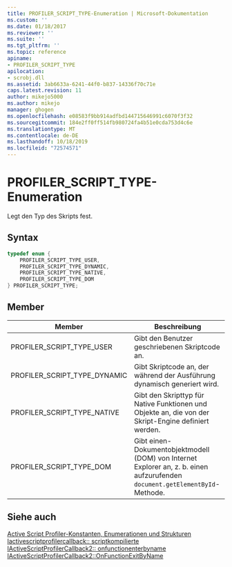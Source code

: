 ```yaml
---
title: PROFILER_SCRIPT_TYPE-Enumeration | Microsoft-Dokumentation
ms.custom: ''
ms.date: 01/18/2017
ms.reviewer: ''
ms.suite: ''
ms.tgt_pltfrm: ''
ms.topic: reference
apiname:
- PROFILER_SCRIPT_TYPE
apilocation:
- scrobj.dll
ms.assetid: 3ab6633a-6241-44f0-b837-14336f70c71e
caps.latest.revision: 11
author: mikejo5000
ms.author: mikejo
manager: ghogen
ms.openlocfilehash: e08583f9bb914adfbd144715646991c6070f3f32
ms.sourcegitcommit: 184e2ff0ff514fb980724fa4b51e0cda753d4c6e
ms.translationtype: MT
ms.contentlocale: de-DE
ms.lasthandoff: 10/18/2019
ms.locfileid: "72574571"
---
```

# <a name="profiler_script_type-enumeration"></a>PROFILER_SCRIPT_TYPE-Enumeration
Legt den Typ des Skripts fest.  
  
## <a name="syntax"></a>Syntax  
  
```cpp
typedef enum {  
    PROFILER_SCRIPT_TYPE_USER,  
    PROFILER_SCRIPT_TYPE_DYNAMIC,  
    PROFILER_SCRIPT_TYPE_NATIVE,  
    PROFILER_SCRIPT_TYPE_DOM  
} PROFILER_SCRIPT_TYPE;  
```  
  
## <a name="members"></a>Member  
  
|Member|Beschreibung|  
|------------|-----------------|  
|PROFILER_SCRIPT_TYPE_USER|Gibt den Benutzer geschriebenen Skriptcode an.|  
|PROFILER_SCRIPT_TYPE_DYNAMIC|Gibt Skriptcode an, der während der Ausführung dynamisch generiert wird.|  
|PROFILER_SCRIPT_TYPE_NATIVE|Gibt den Skripttyp für Native Funktionen und Objekte an, die von der Skript-Engine definiert werden.|  
|PROFILER_SCRIPT_TYPE_DOM|Gibt einen-Dokumentobjektmodell (DOM) von Internet Explorer an, z. b. einen aufzurufenden `document.getElementById`-Methode.|  
  
## <a name="see-also"></a>Siehe auch  
 [Active Script Profiler-Konstanten, Enumerationen und Strukturen](../../winscript/reference/active-script-profiler-constants-enumerations-and-structures.md)    
 [Iactivescriptprofilercallback:: scriptkompilierte](../../winscript/reference/iactivescriptprofilercallback-scriptcompiled.md)    
 [IActiveScriptProfilerCallback2:: onfunctionenterbyname](../../winscript/reference/iactivescriptprofilercallback2-onfunctionenterbyname.md)    
 [IActiveScriptProfilerCallback2::OnFunctionExitByName](../../winscript/reference/iactivescriptprofilercallback2-onfunctionexitbyname.md)